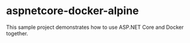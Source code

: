 # aspnetcore-docker-alpine
This sample project demonstrates how to use ASP.NET Core and Docker together.
